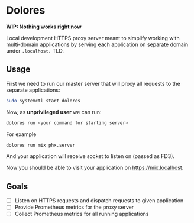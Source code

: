 # Dolores

**WIP: Nothing works right now**

Local development HTTPS proxy server meant to simplify working with multi-domain
applications by serving each application on separate domain under `.localhost.`
TLD.

## Usage

First we need to run our master server that will proxy all requests to the
separate applications:

```sh
sudo systemctl start dolores
```

Now, as **unprivileged user** we can run:

```sh
dolores run <your command for starting server>
```

For example

```sh
dolores run mix phx.server
```

And your application will receive socket to listen on (passed as FD3).

Now you should be able to visit your application on <https://mix.localhost>.

## Goals

- [ ] Listen on HTTPS requests and dispatch requests to given application
- [ ] Provide Prometheus metrics for the proxy server
- [ ] Collect Prometheus metrics for all running applications
